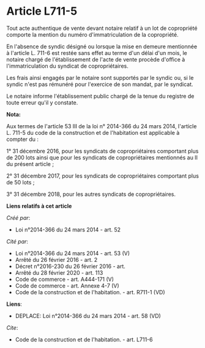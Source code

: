 # Article L711-5

Tout acte authentique de vente devant notaire relatif à un lot de copropriété comporte la mention du numéro d'immatriculation
de la copropriété. 

En l'absence de syndic désigné ou lorsque la mise en demeure mentionnée à l'article L. 711-6 est restée sans effet au terme
d'un délai d'un mois, le notaire chargé de l'établissement de l'acte de vente procède d'office à l'immatriculation du
syndicat de copropriétaires. 

Les frais ainsi engagés par le notaire sont supportés par le syndic ou, si le syndic n'est pas rémunéré pour l'exercice de
son mandat, par le syndicat. 

Le notaire informe l'établissement public chargé de la tenue du registre de toute erreur qu'il y constate.

**Nota:**

Aux termes de l'article 53 III de la loi n° 2014-366 du 24 mars 2014, l'article L. 711-5 du code de la construction et de
l'habitation est applicable à compter du :

1° 31 décembre 2016, pour les syndicats de copropriétaires comportant plus de 200 lots ainsi que pour les syndicats de
copropriétaires mentionnés au II du présent article ;

2° 31 décembre 2017, pour les syndicats de copropriétaires comportant plus de 50 lots ;

3° 31 décembre 2018, pour les autres syndicats de copropriétaires.

**Liens relatifs à cet article**

_Créé par_:

  - Loi n°2014-366 du 24 mars 2014 - art. 52

_Cité par_:

  - Loi n°2014-366 du 24 mars 2014 - art. 53 (V)
  - Arrêté du 26 février 2016 - art. 2
  - Décret n°2016-230 du 26 février 2016 - art.
  - Arrêté du 28 février 2020 - art. 113
  - Code de commerce - art. A444-171 (V)
  - Code de commerce - art. Annexe 4-7 (V)
  - Code de la construction et de l'habitation. - art. R711-1 (VD)

**Liens**:

  - DEPLACE: Loi n°2014-366 du 24 mars 2014 - art. 58 (VD)

_Cite_:

  - Code de la construction et de l'habitation. - art. L711-6
